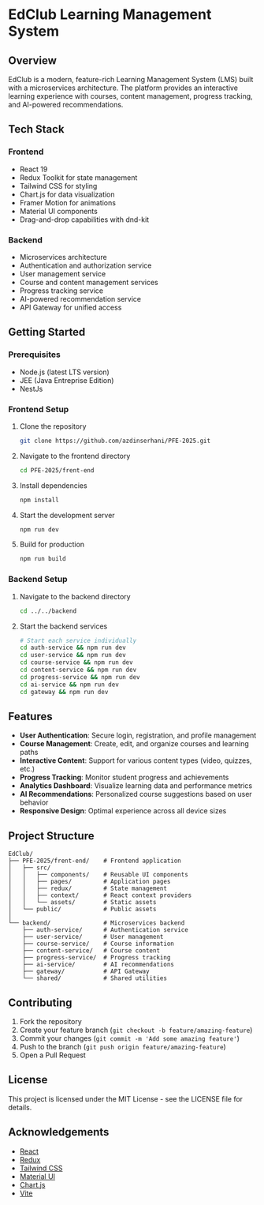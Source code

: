 # EdClub Learning Management System

## Overview

EdClub is a modern, feature-rich Learning Management System (LMS) built with a microservices architecture. The platform provides an interactive learning experience with courses, content management, progress tracking, and AI-powered recommendations.

## Tech Stack

### Frontend
- React 19
- Redux Toolkit for state management
- Tailwind CSS for styling
- Chart.js for data visualization
- Framer Motion for animations
- Material UI components
- Drag-and-drop capabilities with dnd-kit

### Backend
- Microservices architecture
- Authentication and authorization service
- User management service
- Course and content management services
- Progress tracking service
- AI-powered recommendation service
- API Gateway for unified access

## Getting Started

### Prerequisites
- Node.js (latest LTS version)
- JEE (Java Entreprise Edition)
- NestJs
### Frontend Setup

1. Clone the repository
   ```bash
   git clone https://github.com/azdinserhani/PFE-2025.git
   ```

2. Navigate to the frontend directory
   ```bash
   cd PFE-2025/frent-end
   ```

3. Install dependencies
   ```bash
   npm install
   ```

4. Start the development server
   ```bash
   npm run dev
   ```

5. Build for production
   ```bash
   npm run build
   ```

### Backend Setup

1. Navigate to the backend directory
   ```bash
   cd ../../backend
   ```

2. Start the backend services
   ```bash
   # Start each service individually
   cd auth-service && npm run dev
   cd user-service && npm run dev
   cd course-service && npm run dev
   cd content-service && npm run dev
   cd progress-service && npm run dev
   cd ai-service && npm run dev
   cd gateway && npm run dev
   ```

## Features

- **User Authentication**: Secure login, registration, and profile management
- **Course Management**: Create, edit, and organize courses and learning paths
- **Interactive Content**: Support for various content types (video, quizzes, etc.)
- **Progress Tracking**: Monitor student progress and achievements
- **Analytics Dashboard**: Visualize learning data and performance metrics
- **AI Recommendations**: Personalized course suggestions based on user behavior
- **Responsive Design**: Optimal experience across all device sizes

## Project Structure

```
EdClub/
├── PFE-2025/frent-end/    # Frontend application
│   ├── src/
│   │   ├── components/    # Reusable UI components
│   │   ├── pages/         # Application pages
│   │   ├── redux/         # State management
│   │   ├── context/       # React context providers
│   │   └── assets/        # Static assets
│   └── public/            # Public assets
│
└── backend/               # Microservices backend
    ├── auth-service/      # Authentication service
    ├── user-service/      # User management
    ├── course-service/    # Course information
    ├── content-service/   # Course content
    ├── progress-service/  # Progress tracking
    ├── ai-service/        # AI recommendations
    ├── gateway/           # API Gateway
    └── shared/            # Shared utilities
```

## Contributing

1. Fork the repository
2. Create your feature branch (`git checkout -b feature/amazing-feature`)
3. Commit your changes (`git commit -m 'Add some amazing feature'`)
4. Push to the branch (`git push origin feature/amazing-feature`)
5. Open a Pull Request

## License

This project is licensed under the MIT License - see the LICENSE file for details.

## Acknowledgements

- [React](https://reactjs.org/)
- [Redux](https://redux.js.org/)
- [Tailwind CSS](https://tailwindcss.com/)
- [Material UI](https://mui.com/)
- [Chart.js](https://www.chartjs.org/)
- [Vite](https://vitejs.dev/)
